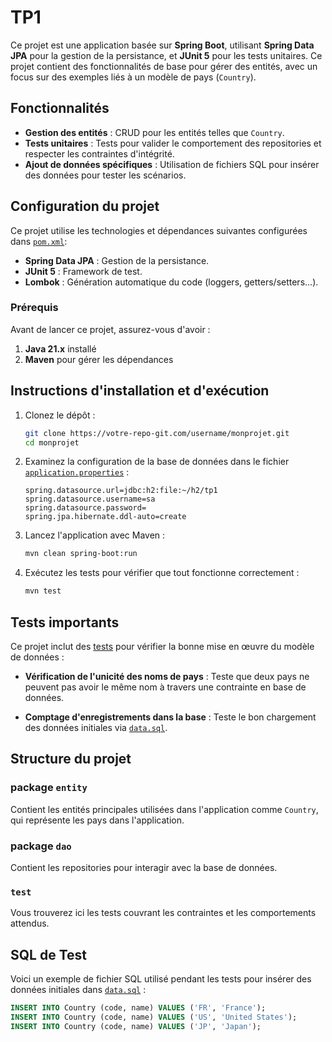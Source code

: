 # TP1

Ce projet est une application basée sur **Spring Boot**, utilisant **Spring Data JPA** pour la gestion de la persistance, et **JUnit 5** pour les tests unitaires. Ce projet contient des fonctionnalités de base pour gérer des entités, avec un focus sur des exemples liés à un modèle de pays (`Country`).

## Fonctionnalités

- **Gestion des entités** : CRUD pour les entités telles que `Country`.
- **Tests unitaires** : Tests pour valider le comportement des repositories et respecter les contraintes d'intégrité.
- **Ajout de données spécifiques** : Utilisation de fichiers SQL pour insérer des données pour tester les scénarios.

## Configuration du projet

Ce projet utilise les technologies et dépendances suivantes configurées dans [`pom.xml`](pom.xml):

- **Spring Data JPA** : Gestion de la persistance.
- **JUnit 5** : Framework de test.
- **Lombok** : Génération automatique du code (loggers, getters/setters...).

### Prérequis

Avant de lancer ce projet, assurez-vous d'avoir :

1. **Java 21.x** installé
2. **Maven** pour gérer les dépendances

## Instructions d'installation et d'exécution

1. Clonez le dépôt :

   ```bash
   git clone https://votre-repo-git.com/username/monprojet.git
   cd monprojet
   ```

2. Examinez la configuration de la base de données dans le fichier [`application.properties`](src/main/resources/application.properties) :

   ```
   spring.datasource.url=jdbc:h2:file:~/h2/tp1
   spring.datasource.username=sa
   spring.datasource.password=
   spring.jpa.hibernate.ddl-auto=create
   ```

3. Lancez l'application avec Maven :

   ```bash
   mvn clean spring-boot:run
   ```

4. Exécutez les tests pour vérifier que tout fonctionne correctement :

   ```bash
   mvn test
   ```

## Tests importants

Ce projet inclut des [tests](src/test/java/monprojet/dao/CountryRepositoryTest.java) pour vérifier la bonne mise en œuvre du modèle de données :

- **Vérification de l'unicité des noms de pays** :
  Teste que deux pays ne peuvent pas avoir le même nom à travers une contrainte en base de données.

- **Comptage d'enregistrements dans la base** : 
  Teste le bon chargement des données initiales via [`data.sql`](src/main/resources/data.sql).

## Structure du projet
### package `entity`

Contient les entités principales utilisées dans l'application comme `Country`, qui représente les pays dans l'application.


### package `dao`

Contient les repositories pour interagir avec la base de données. 

### `test`

Vous trouverez ici les tests couvrant les contraintes et les comportements attendus.

## SQL de Test

Voici un exemple de fichier SQL utilisé pendant les tests pour insérer des données initiales dans [`data.sql`](src/main/resources/data.sql) :

```sql
INSERT INTO Country (code, name) VALUES ('FR', 'France');
INSERT INTO Country (code, name) VALUES ('US', 'United States');
INSERT INTO Country (code, name) VALUES ('JP', 'Japan');
```

